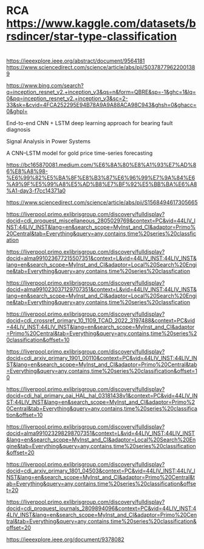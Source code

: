 # RCA https://www.kaggle.com/datasets/brsdincer/star-type-classification
# 
https://ieeexplore.ieee.org/abstract/document/9564181
https://www.sciencedirect.com/science/article/abs/pii/S0378779622001389

https://www.bing.com/search?q=inception_resnet_v2.+inception_v3&qs=n&form=QBRE&sp=-1&ghc=1&lq=0&pq=inception_resnet_v2.+inception_v3&sc=2-33&sk=&cvid=4FCA252295E94B78A9A9A88ACA98C943&ghsh=0&ghacc=0&ghpl=


End-to-end CNN + LSTM deep learning approach for bearing fault diagnosis

Signal Analysis in Power Systems

A CNN–LSTM model for gold price time-series forecasting

https://bc165870081.medium.com/%E6%8A%80%E8%A1%93%E7%AD%86%E8%A8%98-%E6%99%82%E5%BA%8F%E8%B3%87%E6%96%99%E7%9A%84%E6%A9%9F%E5%99%A8%E5%AD%B8%E7%BF%92%E5%BB%BA%E6%A8%A1-day3-f7cc14371a0


https://www.sciencedirect.com/science/article/abs/pii/S1568494617305665


https://liverpool.primo.exlibrisgroup.com/discovery/fulldisplay?docid=cdi_proquest_miscellaneous_2805029769&context=PC&vid=44LIV_INST:44LIV_INST&lang=en&search_scope=MyInst_and_CI&adaptor=Primo%20Central&tab=Everything&query=any,contains,time%20series%20classfication

https://liverpool.primo.exlibrisgroup.com/discovery/fulldisplay?docid=alma991023677215507351&context=L&vid=44LIV_INST:44LIV_INST&lang=en&search_scope=MyInst_and_CI&adaptor=Local%20Search%20Engine&tab=Everything&query=any,contains,time%20series%20classfication

https://liverpool.primo.exlibrisgroup.com/discovery/fulldisplay?docid=alma991023037129707351&context=L&vid=44LIV_INST:44LIV_INST&lang=en&search_scope=MyInst_and_CI&adaptor=Local%20Search%20Engine&tab=Everything&query=any,contains,time%20series%20classfication

https://liverpool.primo.exlibrisgroup.com/discovery/fulldisplay?docid=cdi_crossref_primary_10_1109_TCAD_2022_3197488&context=PC&vid=44LIV_INST:44LIV_INST&lang=en&search_scope=MyInst_and_CI&adaptor=Primo%20Central&tab=Everything&query=any,contains,time%20series%20classification&offset=10


https://liverpool.primo.exlibrisgroup.com/discovery/fulldisplay?docid=cdi_arxiv_primary_1901_00110&context=PC&vid=44LIV_INST:44LIV_INST&lang=en&search_scope=MyInst_and_CI&adaptor=Primo%20Central&tab=Everything&query=any,contains,time%20series%20classification&offset=10

https://liverpool.primo.exlibrisgroup.com/discovery/fulldisplay?docid=cdi_hal_primary_oai_HAL_hal_03181438v1&context=PC&vid=44LIV_INST:44LIV_INST&lang=en&search_scope=MyInst_and_CI&adaptor=Primo%20Central&tab=Everything&query=any,contains,time%20series%20classification&offset=10


https://liverpool.primo.exlibrisgroup.com/discovery/fulldisplay?docid=alma991023298298707351&context=L&vid=44LIV_INST:44LIV_INST&lang=en&search_scope=MyInst_and_CI&adaptor=Local%20Search%20Engine&tab=Everything&query=any,contains,time%20series%20classification&offset=20

https://liverpool.primo.exlibrisgroup.com/discovery/fulldisplay?docid=cdi_arxiv_primary_1801_04503&context=PC&vid=44LIV_INST:44LIV_INST&lang=en&search_scope=MyInst_and_CI&adaptor=Primo%20Central&tab=Everything&query=any,contains,time%20series%20classification&offset=20

https://liverpool.primo.exlibrisgroup.com/discovery/fulldisplay?docid=cdi_proquest_journals_2809894096&context=PC&vid=44LIV_INST:44LIV_INST&lang=en&search_scope=MyInst_and_CI&adaptor=Primo%20Central&tab=Everything&query=any,contains,time%20series%20classification&offset=20

https://ieeexplore.ieee.org/document/9378082
